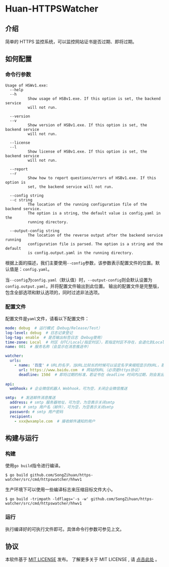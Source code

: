 # Huan-HTTPSWatcher
## 介绍
简单的 HTTPS 监控系统，可以监控网站证书是否过期、即将过期。

## 如何配置
### 命令行参数
```text
Usage of HSWv1.exe:
  --help
  --h
          Show usage of HSBv1.exe. If this option is set, the backend service
          will not run.

  --version
  --v
          Show version of HSBv1.exe. If this option is set, the backend service
          will not run.

  --license
  --l
          Show license of HSBv1.exe. If this option is set, the backend service
          will not run.

  --report
  --r
          Show how to report questions/errors of HSBv1.exe. If this option is
          set, the backend service will not run.

  --config string
  --c string
          The location of the running configuration file of the backend service.
          The option is a string, the default value is config.yaml in the
          running directory.

  --output-config string
          The location of the reverse output after the backend service running
          configuration file is parsed. The option is a string and the default
          is config.output.yaml in the running directory.
```

根据上面的描述，我们主要使用`--config`参数，该参数表示配置文件的位置。默认值是：`config.yaml`。

当`--config`为`config.yaml`（默认值）时，`--output-config`则会默认设置为`config.output.yaml`，并将配置文件输出到此位置。
输出的配置文件是完整版，包含全部选项和默认选项的，同时过滤非法选项。

### 配置文件
配置文件是`yaml`文件，请看以下配置文件：

```yaml
mode: debug  # 运行模式（Debug/Release/Test）
log-level: debug  # 日志记录登记
log-tag: enable  # 是否输出标签日志（Debug使用）
time-zone: Local  # 时区（UTC/Local/指定时区），若指定时区不存在，会退化到Local（本地电脑时区），若仍不存在则退化到UTC
name: 001  # 服务名称（会显示在消息推送中）

watcher:
  urls:
    - name: '百度' # URL的名字，当URL比较长的时候可以设定名字来缩短显示的URL，若不设置则默认 name = url
      url: https://www.baidu.com  # 网站的URL（必须是https协议）
      deadline: 150d  # 即将过期的标准，若证书在 deadline 时间内过期，则会发出警告。例如此处设置为150d则表示证书在150天内过期则会发出警报。
      
api:
  webhook: # 企业微信机器人 Webhook，可为空，关闭企业微信推送

smtp:  # 发送邮件消息推送
  address: # smtp 服务器地址，可为空，为空表示关闭smtp
  user: # smtp 用户名（邮件），可为空，为空表示关闭smtp
  password: # smtp 用户密码
  recipient:
    - xxx@wxample.com  # 接收邮件通知的用户
```

## 构建与运行
### 构建
使用`go build`指令进行编译。
```shell
$ go build github.com/SongZihuan/https-watcher/src/cmd/httpswatcher/hhwv1
```

生产环境下可以使用一些编译标志来压缩目标文件大小。
```shell
$ go build -trimpath -ldflags='-s -w' github.com/SongZihuan/https-watcher/src/cmd/httpswatcher/hhwv1
```

### 运行
执行编译好的可执行文件即可。具体命令行参数可参见上文。

## 协议
本软件基于 [MIT LICENSE](/LICENSE) 发布。
了解更多关于 MIT LICENSE , 请 [点击此处](https://mit-license.song-zh.com) 。

